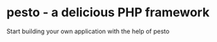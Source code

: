 pesto - a delicious PHP framework
=====

Start building your own application with the help of pesto

